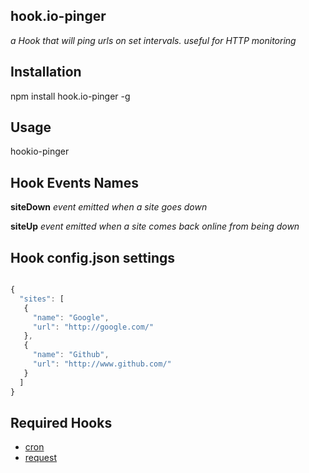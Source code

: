 ## hook.io-pinger

*a Hook that will ping urls on set intervals. useful for HTTP monitoring*

## Installation

   npm install hook.io-pinger -g

## Usage

   hookio-pinger

## Hook Events Names

**siteDown** *event emitted when a site goes down*

**siteUp** *event emitted when a site comes back online from being down*

## Hook config.json settings
``` js

{ 
  "sites": [
   {
     "name": "Google",
     "url": "http://google.com/"
   },
   {
     "name": "Github",
     "url": "http://www.github.com/"
   }
  ]
}

```

## Required Hooks

  - [cron](http://github.com/hookio/cron)
  - [request](http://github.com/hookio/request)


